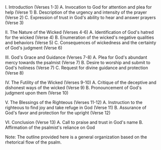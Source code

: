 I. Introduction (Verses 1-3)
    A. Invocation to God for attention and plea for help (Verse 1)
    B. Description of the urgency and intensity of the prayer (Verse 2)
    C. Expression of trust in God's ability to hear and answer prayers (Verse 3)

II. The Nature of the Wicked (Verses 4-6)
    A. Identification of God's hatred for the wicked (Verse 4)
    B. Enumeration of the wicked's negative qualities and behaviors (Verse 5)
    C. Consequences of wickedness and the certainty of God's judgment (Verse 6)

III. God's Grace and Guidance (Verses 7-8)
    A. Plea for God's abundant mercy towards the psalmist (Verse 7)
    B. Desire to worship and submit to God's holiness (Verse 7)
    C. Request for divine guidance and protection (Verse 8)

IV. The Futility of the Wicked (Verses 9-10)
    A. Critique of the deceptive and dishonest ways of the wicked (Verse 9)
    B. Pronouncement of God's judgment upon them (Verse 10)

V. The Blessings of the Righteous (Verses 11-12)
    A. Instruction to the righteous to find joy and take refuge in God (Verse 11)
    B. Assurance of God's favor and protection for the upright (Verse 12)

VI. Conclusion (Verse 13)
    A. Call to praise and trust in God's name
    B. Affirmation of the psalmist's reliance on God

Note: The outline provided here is a general organization based on the rhetorical flow of the psalm.